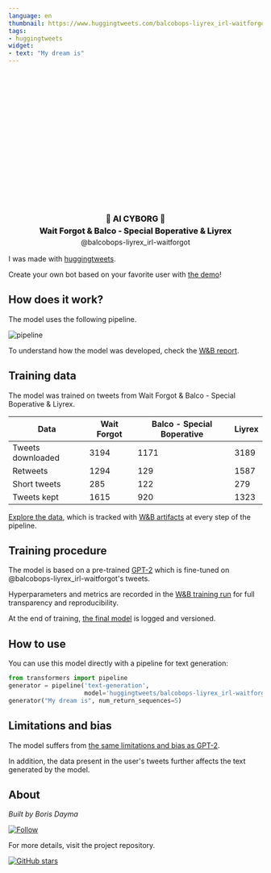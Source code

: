 ```yaml
---
language: en
thumbnail: https://www.huggingtweets.com/balcobops-liyrex_irl-waitforgot/1632888280266/predictions.png
tags:
- huggingtweets
widget:
- text: "My dream is"
---
```


<div class="inline-flex flex-col" style="line-height: 1.5;">
    <div class="flex">
        <div
			style="display:inherit; margin-left: 4px; margin-right: 4px; width: 92px; height:92px; border-radius: 50%; background-size: cover; background-image: url(&#39;https://pbs.twimg.com/profile_images/1379189650556911619/EiZklugS_400x400.jpg&#39;)">
        </div>
        <div
            style="display:inherit; margin-left: 4px; margin-right: 4px; width: 92px; height:92px; border-radius: 50%; background-size: cover; background-image: url(&#39;https://pbs.twimg.com/profile_images/1441278016164818955/T-PDXXvg_400x400.jpg&#39;)">
        </div>
        <div
            style="display:inherit; margin-left: 4px; margin-right: 4px; width: 92px; height:92px; border-radius: 50%; background-size: cover; background-image: url(&#39;https://pbs.twimg.com/profile_images/1438447321604313089/5_lZmeyb_400x400.jpg&#39;)">
        </div>
    </div>
    <div style="text-align: center; margin-top: 3px; font-size: 16px; font-weight: 800">🤖 AI CYBORG 🤖</div>
    <div style="text-align: center; font-size: 16px; font-weight: 800">Wait Forgot & Balco - Special Boperative & Liyrex</div>
    <div style="text-align: center; font-size: 14px;">@balcobops-liyrex_irl-waitforgot</div>
</div>

I was made with [huggingtweets](https://github.com/borisdayma/huggingtweets).

Create your own bot based on your favorite user with [the demo](https://colab.research.google.com/github/borisdayma/huggingtweets/blob/master/huggingtweets-demo.ipynb)!

## How does it work?

The model uses the following pipeline.

![pipeline](https://github.com/borisdayma/huggingtweets/blob/master/img/pipeline.png?raw=true)

To understand how the model was developed, check the [W&B report](https://wandb.ai/wandb/huggingtweets/reports/HuggingTweets-Train-a-Model-to-Generate-Tweets--VmlldzoxMTY5MjI).

## Training data

The model was trained on tweets from Wait Forgot & Balco - Special Boperative & Liyrex.

| Data | Wait Forgot | Balco - Special Boperative | Liyrex |
| --- | --- | --- | --- |
| Tweets downloaded | 3194 | 1171 | 3189 |
| Retweets | 1294 | 129 | 1587 |
| Short tweets | 285 | 122 | 279 |
| Tweets kept | 1615 | 920 | 1323 |

[Explore the data](https://wandb.ai/wandb/huggingtweets/runs/371suxoa/artifacts), which is tracked with [W&B artifacts](https://docs.wandb.com/artifacts) at every step of the pipeline.

## Training procedure

The model is based on a pre-trained [GPT-2](https://huggingface.co/gpt2) which is fine-tuned on @balcobops-liyrex_irl-waitforgot's tweets.

Hyperparameters and metrics are recorded in the [W&B training run](https://wandb.ai/wandb/huggingtweets/runs/bj54dpp8) for full transparency and reproducibility.

At the end of training, [the final model](https://wandb.ai/wandb/huggingtweets/runs/bj54dpp8/artifacts) is logged and versioned.

## How to use

You can use this model directly with a pipeline for text generation:

```python
from transformers import pipeline
generator = pipeline('text-generation',
                     model='huggingtweets/balcobops-liyrex_irl-waitforgot')
generator("My dream is", num_return_sequences=5)
```

## Limitations and bias

The model suffers from [the same limitations and bias as GPT-2](https://huggingface.co/gpt2#limitations-and-bias).

In addition, the data present in the user's tweets further affects the text generated by the model.

## About

*Built by Boris Dayma*

[![Follow](https://img.shields.io/twitter/follow/borisdayma?style=social)](https://twitter.com/intent/follow?screen_name=borisdayma)

For more details, visit the project repository.

[![GitHub stars](https://img.shields.io/github/stars/borisdayma/huggingtweets?style=social)](https://github.com/borisdayma/huggingtweets)
